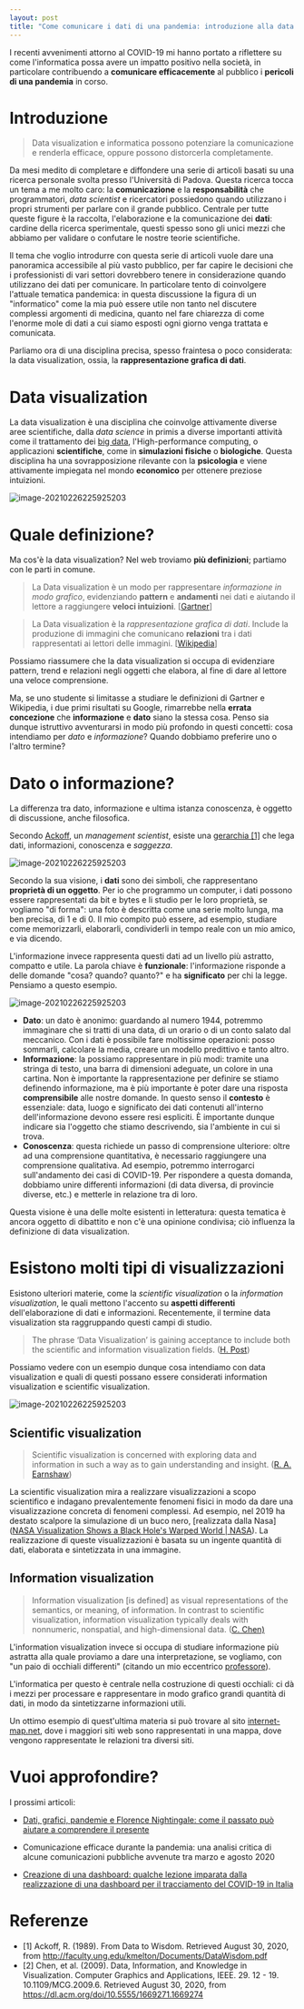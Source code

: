 ```yaml
---
layout: post
title: "Come comunicare i dati di una pandemia: introduzione alla data visualization"
---
```


I recenti avvenimenti attorno al COVID-19 mi hanno portato a riflettere su come l'informatica possa avere un impatto positivo nella società, in particolare contribuendo a **comunicare efficacemente** al pubblico i **pericoli di una pandemia** in corso.

# Introduzione

> Data visualization e informatica possono potenziare la comunicazione e renderla efficace, oppure possono distorcerla completamente.

Da mesi medito di completare e diffondere una serie di articoli basati su una ricerca personale svolta presso l'Università di Padova. Questa ricerca tocca un tema a me molto caro: la **comunicazione** e la **responsabilità** che programmatori, *data scientist* e ricercatori possiedono quando utilizzano i propri strumenti per parlare con il grande pubblico. Centrale per tutte queste figure è la raccolta, l'elaborazione e la comunicazione dei **dati**: cardine della ricerca sperimentale, questi spesso sono gli unici mezzi che abbiamo per validare o confutare le nostre teorie scientifiche.

Il tema che voglio introdurre con questa serie di articoli vuole dare una panoramica accessibile al più vasto pubblico, per far capire le decisioni che i professionisti di vari settori dovrebbero tenere in considerazione quando utilizzano dei dati per comunicare. In particolare tento di coinvolgere l'attuale tematica pandemica: in questa discussione la figura di un "informatico" come la mia può essere utile non tanto nel discutere complessi argomenti di medicina, quanto nel fare chiarezza di come l'enorme mole di dati a cui siamo esposti ogni giorno venga trattata e comunicata.

Parliamo ora di una disciplina precisa, spesso fraintesa o poco considerata: la data visualization, ossia, la **rappresentazione grafica di dati**.

# Data visualization

La data visualization è una disciplina che coinvolge attivamente diverse aree scientifiche, dalla *data science* in primis a diverse importanti attività come il trattamento dei [big data](https://en.wikipedia.org/wiki/Big_data), l'High-performance computing, o applicazioni **scientifiche**, come in **simulazioni fisiche** o **biologiche**. Questa disciplina ha una sovrapposizione rilevante con la **psicologia** e viene attivamente impiegata nel mondo **economico** per ottenere preziose intuizioni.

![image-20210226225925203](https://bouncybutton.github.io/images/datavis/bubble-datavis.png)

# Quale definizione?

Ma cos'è la data visualization? Nel web troviamo **più definizioni**; partiamo con le parti in comune.

> La Data visualization è un modo per rappresentare *informazione in modo grafico*, evidenziando **pattern** e **andamenti** nei dati e aiutando il lettore a raggiungere **veloci intuizioni**. [[Gartner](https://www.gartner.com/en/marketing/glossary/data-visualization)]

> La Data visualization è la *rappresentazione grafica di dati*. Include la produzione di immagini che comunicano **relazioni** tra i dati rappresentati ai lettori delle immagini. [[Wikipedia](https://en.wikipedia.org/wiki/Data_visualization
> )]

Possiamo riassumere che la data visualization si occupa di evidenziare pattern, trend e relazioni negli oggetti che elabora, al fine di dare al lettore una veloce comprensione.

Ma, se uno studente si limitasse a studiare le definizioni di Gartner e Wikipedia, i due primi risultati su Google, rimarrebbe nella **errata concezione** che **informazione** e **dato** siano la stessa cosa. Penso sia dunque istruttivo avventurarsi in modo più profondo in questi concetti: cosa intendiamo per *dato* e *informazione*? Quando dobbiamo preferire uno o l'altro termine?

# Dato o informazione?

La differenza tra dato, informazione e ultima istanza conoscenza, è oggetto di discussione, anche filosofica.

Secondo [Ackoff](https://en.wikipedia.org/wiki/Russell_L._Ackoff), un *management scientist*, esiste una [gerarchia [1]](http://faculty.ung.edu/kmelton/Documents/DataWisdom.pdf ) che lega dati, informazioni, conoscenza e *saggezza*.

![image-20210226225925203](https://bouncybutton.github.io/images/datavis/piramid1.png)

Secondo la sua visione, i **dati** sono dei simboli, che rappresentano **proprietà di un oggetto**. Per io che programmo un computer, i dati possono essere rappresentati da bit e bytes e li studio per le loro proprietà, se vogliamo "di forma": una foto è descritta come una serie molto lunga, ma ben precisa, di 1 e di 0. Il mio compito può essere, ad esempio, studiare come memorizzarli, elaborarli, condividerli in tempo reale con un mio amico, e via dicendo.

L'informazione invece rappresenta questi dati ad un livello più astratto, compatto e utile. La parola chiave è **funzionale**: l'informazione risponde a delle domande "cosa? quando? quanto?" e ha **significato** per chi la legge. Pensiamo a questo esempio.

![image-20210226225925203](https://bouncybutton.github.io/images/datavis/piramid3.png)

* **Dato**: un dato è anonimo: guardando al numero 1944, potremmo immaginare che si tratti di una data, di un orario o di un conto salato dal meccanico. Con i dati è possibile fare moltissime operazioni: posso sommarli, calcolare la media, creare un modello predittivo e tanto altro.
* **Informazione**: la possiamo rappresentare in più modi: tramite una stringa di testo, una barra di dimensioni adeguate, un colore in una cartina. Non è importante la rappresentazione per definire se stiamo definendo informazione, ma è più importante è poter dare una risposta **comprensibile** alle nostre domande. In questo senso il **contesto** è essenziale: data, luogo e significato dei dati contenuti all'interno dell'informazione devono essere resi espliciti. È importante dunque indicare sia l'oggetto che stiamo descrivendo, sia l'ambiente in cui si trova.
* **Conoscenza**: questa richiede un passo di comprensione ulteriore: oltre ad una comprensione quantitativa, è necessario raggiungere una comprensione qualitativa. Ad esempio, potremmo interrogarci sull'andamento dei casi di COVID-19. Per rispondere a questa domanda, dobbiamo unire differenti informazioni (di data diversa, di provincie diverse, etc.) e metterle in relazione tra di loro.

Questa visione è una delle molte esistenti in letteratura: questa tematica è ancora oggetto di dibattito e non c'è una opinione condivisa; ciò influenza la definizione di data visualization.

# Esistono molti tipi di visualizzazioni

Esistono ulteriori materie, come la *scientific visualization* o la *information visualization*, le quali mettono l'accento su **aspetti differenti** dell'elaborazione di dati e informazioni. Recentemente, il termine data visualization sta raggruppando questi campi di studio.

> The phrase ‘Data Visualization’ is gaining acceptance to include both the scientific and information visualization fields. ([H. Post](https://web.archive.org/web/20091007134531/http://visualisation.tudelft.nl/publications/post2003b.pdf
> ))

Possiamo vedere con un esempio dunque cosa intendiamo con data visualization e quali di questi possano essere considerati information visualization e scientific visualization.

![image-20210226225925203](https://bouncybutton.github.io/images/datavis/more-datavis.png)

## Scientific visualization

> Scientific visualization is concerned with exploring data and information in such a way as to gain understanding and insight.  ([R. A. Earnshaw](https://www.springer.com/gp/book/9783642634703))

La scientific visualization mira a realizzare visualizzazioni a scopo scientifico e indagano prevalentemente fenomeni fisici in modo da dare una visualizzazione concreta di fenomeni complessi. Ad esempio, nel 2019 ha destato scalpore la simulazione di un buco nero, [realizzata dalla Nasa]([NASA Visualization Shows a Black Hole's Warped World | NASA](https://www.nasa.gov/feature/goddard/2019/nasa-visualization-shows-a-black-hole-s-warped-world/)). La realizzazione di queste visualizzazioni è basata su un ingente quantità di dati, elaborata e sintetizzata in una immagine.

## Information visualization

> Information visualization [is defined] as visual representations of the semantics, or meaning, of information. In contrast to scientific visualization, information visualization typically deals with nonnumeric, nonspatial, and high-dimensional data. ([C. Chen)](https://ieeexplore.ieee.org/document/1463074)

L'information visualization invece si occupa di studiare informazione più astratta alla quale proviamo a dare una interpretazione, se vogliamo, con "un paio di occhiali differenti" (citando un mio eccentrico [professore](https://en.wikipedia.org/wiki/Massimo_Marchiori)).

L'informatica per questo è centrale nella costruzione di questi occhiali: ci dà i mezzi per processare e rappresentare in modo grafico grandi quantità di dati, in modo da sintetizzarne informazioni utili.

Un ottimo esempio di quest'ultima materia si può trovare al sito [internet-map.net](https://internet-map.net/), dove i maggiori siti web sono rappresentati in una mappa, dove vengono rappresentate le relazioni tra diversi siti.

# Vuoi approfondire?

I prossimi articoli:

* [Dati, grafici, pandemie e Florence Nightingale: come il passato può aiutare a comprendere il presente](https://bouncybutton.github.io/storia-datavis/)

* Comunicazione efficace durante la pandemia: una analisi critica di alcune comunicazioni pubbliche avvenute tra marzo e agosto 2020
* [Creazione di una dashboard: qualche lezione imparata dalla realizzazione di una dashboard per il tracciamento del COVID-19 in Italia](https://bouncybutton.github.io/dashboard/)

# Referenze

* [1] Ackoff, R. (1989). From Data to Wisdom. Retrieved August 30, 2020, from http://faculty.ung.edu/kmelton/Documents/DataWisdom.pdf 
* [2] Chen, et al. (2009). Data, Information, and Knowledge in Visualization. Computer Graphics and Applications, IEEE. 29. 12 - 19. 10.1109/MCG.2009.6. Retrieved August 30, 2020, from https://dl.acm.org/doi/10.5555/1669271.1669274




